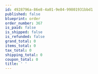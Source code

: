 ```yaml
---
id: 4928796a-86e8-4a01-9e84-99801931bbd1
published: false
blueprint: order
order_number: 367
is_paid: false
is_shipped: false
is_refunded: false
grand_total: 0
items_total: 0
tax_total: 0
shipping_total: 0
coupon_total: 0
title: ' '
---
```

